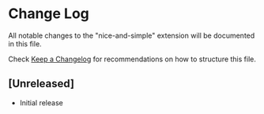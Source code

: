 # Change Log

All notable changes to the "nice-and-simple" extension will be documented in this file.

Check [Keep a Changelog](http://keepachangelog.com/) for recommendations on how to structure this file.

## [Unreleased]

- Initial release
